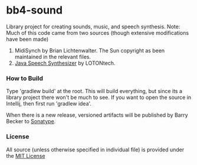 # bb4-sound

Library project for creating sounds, music, and speech synthesis.
Note: Much of this code came from two sources (though extensive modifications have been made)
  1) MidiSynch by Brian Lichtenwalter. The Sun copyright as been maintained in the relevant files.
  2) [Java Speech Synthesizer](http://www.javaworld.com/javaworld/jw-08-2001/jw-0817-javatalk.html?page=1) by LOTONtech.

### How to Build
Type 'gradlew build' at the root. This will build everything, but since its a library project there won't be much to see. If you want to open the source in Intellij, then first run 'gradlew idea'.

When there is a new release, versioned artifacts will be published by Barry Becker to [Sonatype](https://oss.sonatype.org).

### License
All source (unless otherwise specified in individual file) is provided under the [MIT License](http://www.opensource.org/licenses/MIT)




